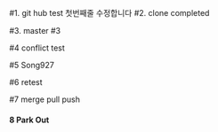 #1. git hub test 첫번째줄 수정합니다
#2. clone completed

#3. master #3

#4 conflict test

#5 Song927

#6 retest

#7 merge pull push

#### 8 Park  Out
